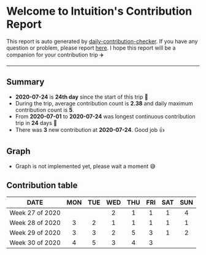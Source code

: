 
# Welcome to lntuition's Contribution Report
This report is auto generated by [daily-contribution-checker](https://github.com/lntuition/daily-contribution-checker).
If you have any question or problem, please report [here](https://github.com/lntuition/daily-contribution-checker/issues).
I hope this report will be a companion for your contribution trip :airplane:

---

## Summary
- **2020-07-24** is **24th day** since the start of this trip :walking:
- During the trip, average contribution count is **2.38** and daily maximum contribution count is **5**.
- From **2020-07-01** to **2020-07-24**
was longest continuous contribution trip in **24** days :running:
- There was **3** new contribution at **2020-07-24**.
Good job :+1:

## Graph
- Graph is not implemented yet, please wait a moment :sweat_smile: 

## Contribution table
|      DATE       | MON | TUE | WED | THU | FRI | SAT | SUN |
|:---------------:|:---:|:---:|:---:|:---:|:---:|:---:|:---:|
| Week 27 of 2020 |     |     |  2  |  1  |  1  |  1  |  4  |
| Week 28 of 2020 |  3  |  2  |  1  |  1  |  1  |  1  |  1  |
| Week 29 of 2020 |  3  |  3  |  2  |  5  |  3  |  1  |  2  |
| Week 30 of 2020 |  4  |  5  |  3  |  4  |  3  |     |     |

        